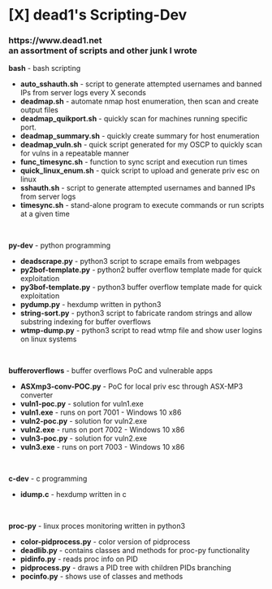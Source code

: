 <h1>[X] dead1's Scripting-Dev</h1>
<h3>https://www.dead1.net<br>
  an assortment of scripts and other junk I wrote<br></h3>

<b>bash</b> - bash scripting<br>
- <B>auto_sshauth.sh</B> - script to generate attempted usernames and banned IPs from server logs every X seconds<br>
- <B>deadmap.sh</B> - automate nmap host enumeration, then scan and create output files<br>
- <B>deadmap_quikport.sh</B> - quickly scan for machines running specific port.<br>
- <B>deadmap_summary.sh</B> - quickly create summary for host enumeration<br>
- <B>deadmap_vuln.sh</B> - quick script generated for my OSCP to quickly scan for vulns in a repeatable manner<br>
- <B>func_timesync.sh</B> - function to sync script and execution run times<br>
- <B>quick_linux_enum.sh</B> - quick script to upload and generate priv esc on linux<br>
- <B>sshauth.sh</B> - script to generate attempted usernames and banned IPs from server logs<br>
- <B>timesync.sh</B> - stand-alone program to execute commands or run scripts at a given time<br>
<br>

<b>py-dev</b> - python programming<br>
- <B>deadscrape.py</B> - python3 script to scrape emails from webpages
- <B>py2bof-template.py</B> - python2 buffer overflow template made for quick exploitation<br>
- <B>py3bof-template.py</B> - python3 buffer overflow template made for quick exploitation<br>
- <B>pydump.py</B> - hexdump written in python3<br>
- <B>string-sort.py</B> - python3 script to fabricate random strings and allow substring indexing for buffer overflows<br>
- <B>wtmp-dump.py</B> - python3 script to read wtmp file and show user logins on linux systems<br>
<br>

<b>bufferoverflows</b> - buffer overflows PoC and vulnerable apps<br>
- <B>ASXmp3-conv-POC.py</B> - PoC for local priv esc through ASX-MP3 converter
- <B>vuln1-poc.py</B> - solution for vuln1.exe
- <B>vuln1.exe</B> - runs on port 7001 - Windows 10 x86
- <B>vuln2-poc.py</B> - solution for vuln2.exe
- <B>vuln2.exe</B> - runs on port 7002 - Windows 10 x86
- <B>vuln3-poc.py</B> - solution for vuln2.exe
- <B>vuln3.exe</B> - runs on port 7003 - Windows 10 x86
<br> 

<b>c-dev</b> - c programming<br>
- <B>idump.c</B> - hexdump written in c<br>
<br>

<B>proc-py</B> - linux proces monitoring written in python3<br>
- <b>color-pidprocess.py</b> - color version of pidprocess<br>
- <b>deadlib.py</b> - contains classes and methods for proc-py functionality<br>
- <b>pidinfo.py</b> - reads proc info on PID<br>
- <b>pidprocess.py</b> - draws a PID tree with children PIDs branching<br>
- <b>pocinfo.py</b> - shows use of classes and methods<br>
<br>
